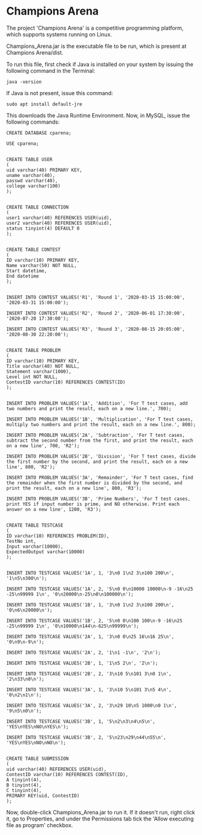 # Champions Arena
The project 'Champions Arena' is a competitive programming platform, which supports systems running on Linux.

Champions_Arena.jar is the executable file to be run, which is present at Champions Arena/dist.

To run this file, first check if Java is installed on your system by issuing the following command in the Terminal:
```
java -version
```

If Java is not present, issue this command:
```
sudo apt install default-jre
```

This downloads the Java Runtime Environment. Now, in MySQL, issue the following commands:
```
CREATE DATABASE cparena;

USE cparena;


CREATE TABLE USER
(
uid varchar(40) PRIMARY KEY,
uname varchar(40),
passwd varchar(40),
college varchar(100)
);


CREATE TABLE CONNECTION
(
user1 varchar(40) REFERENCES USER(uid),
user2 varchar(40) REFERENCES USER(uid),
status tinyint(4) DEFAULT 0
);


CREATE TABLE CONTEST
(
ID varchar(10) PRIMARY KEY,
Name varchar(50) NOT NULL,
Start datetime,
End datetime
);


INSERT INTO CONTEST VALUES('R1', 'Round 1', '2020-03-15 15:00:00', '2020-03-31 15:00:00');

INSERT INTO CONTEST VALUES('R2', 'Round 2', '2020-06-01 17:30:00', '2020-07-20 17:30:00');

INSERT INTO CONTEST VALUES('R3', 'Round 3', '2020-08-15 20:05:00', '2020-08-30 22:20:00');


CREATE TABLE PROBLEM
(
ID varchar(10) PRIMARY KEY,
Title varchar(40) NOT NULL,
Statement varchar(1000),
Level int NOT NULL,
ContestID varchar(10) REFERENCES CONTEST(ID)
);


INSERT INTO PROBLEM VALUES('1A', 'Addition', 'For T test cases, add two numbers and print the result, each on a new line.', 700);

INSERT INTO PROBLEM VALUES('1B', 'Multiplication', 'For T test cases, multiply two numbers and print the result, each on a new line.', 800);

INSERT INTO PROBLEM VALUES('2A', 'Subtraction', 'For T test cases, subtract the second number from the first, and print the result, each on a new line', 700, 'R2');

INSERT INTO PROBLEM VALUES('2B', 'Division', 'For T test cases, divide the first number by the second, and print the result, each on a new line', 800, 'R2');

INSERT INTO PROBLEM VALUES('3A', 'Remainder', 'For T test cases, find the remainder when the first number is divided by the second, and print the result, each on a new line', 800, 'R3');

INSERT INTO PROBLEM VALUES('3B', 'Prime Numbers', 'For T test cases, print YES if input number is prime, and NO otherwise. Print each answer on a new line', 1200, 'R3');


CREATE TABLE TESTCASE
(
ID varchar(10) REFERENCES PROBLEM(ID),
TestNo int,
Input varchar(10000),
ExpectedOutput varchar(10000)
);


INSERT INTO TESTCASE VALUES('1A', 1, '3\n0 1\n2 3\n100 200\n', '1\n5\n300\n');

INSERT INTO TESTCASE VALUES('1A', 2, '5\n0 0\n10000 10000\n-9 -16\n25 -25\n99999 1\n', '0\n20000\n-25\n0\n100000\n');

INSERT INTO TESTCASE VALUES('1B', 1, '3\n0 1\n2 3\n100 200\n', '0\n6\n20000\n');

INSERT INTO TESTCASE VALUES('1B', 2, '5\n0 0\n100 100\n-9 -16\n25 -25\n99999 1\n', '0\n10000\n144\n-625\n99999\n');

INSERT INTO TESTCASE VALUES('2A', 1, '3\n0 0\n25 16\n16 25\n', '0\n9\n-9\n');

INSERT INTO TESTCASE VALUES('2A', 2, '1\n1 -1\n', '2\n');

INSERT INTO TESTCASE VALUES('2B', 1, '1\n5 2\n', '2\n');

INSERT INTO TESTCASE VALUES('2B', 2, '3\n10 5\n101 3\n0 1\n', '2\n33\n0\n');

INSERT INTO TESTCASE VALUES('3A', 1, '3\n10 5\n101 3\n5 4\n', '0\n2\n1\n');

INSERT INTO TESTCASE VALUES('3A', 2, '3\n29 10\n5 1000\n0 1\n', '9\n5\n0\n');

INSERT INTO TESTCASE VALUES('3B', 1, '5\n2\n3\n4\n5\n', 'YES\nYES\nNO\nYES\n');

INSERT INTO TESTCASE VALUES('3B', 2, '5\n23\n29\n44\n55\n', 'YES\nYES\nNO\nNO\n');


CREATE TABLE SUBMISSION
(
uid varchar(40) REFERENCES USER(uid),
ContestID varchar(10) REFERENCES CONTEST(ID),
A tinyint(4),
B tinyint(4),
C tinyint(4),
PRIMARY KEY(uid, ContestID)
);
```

Now, double-click Champions_Arena.jar to run it. If it doesn't run, right click it, go to Properties, and under the Permissions tab tick the 'Allow executing file as program' checkbox.
